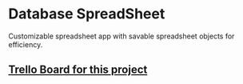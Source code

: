 # Database SpreadSheet
Customizable spreadsheet app with savable spreadsheet objects for efficiency. 

## [Trello Board for this project](https://trello.com/b/Zmduacbu)

